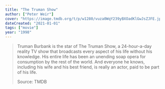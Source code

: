 ```yaml
---
title: "The Truman Show"
author: ["Peter Weir"]
cover: "https://image.tmdb.org/t/p/w1280/vuza0WqY239yBXOadKlGwJsZJFE.jpg"
dateCreated: "2021-01-01"
tags: ["movie"]
year: "1998"
---
```


> Truman Burbank is the star of The Truman Show, a 24-hour-a-day reality TV show that broadcasts every aspect of his life without his knowledge. His entire life has been an unending soap opera for consumption by the rest of the world. And everyone he knows, including his wife and his best friend, is really an actor, paid to be part of his life.
>
> Source: TMDB
